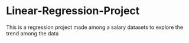 # Linear-Regression-Project
This is a regression project made among a salary datasets to explore the trend among the data
